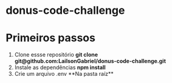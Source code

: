 # donus-code-challenge

# Primeiros passos
<ol>
  <li>Clone essse repositório <strong>git clone git@github.com:LailsonGabriel/donus-code-challenge.git</strong></li>
  <li>Instale as dependências <strong>npm install</strong></li>
  <li>Crie um arquivo .env **Na pasta raíz**</strong></li>
</ol>
